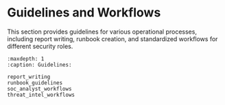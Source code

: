 # Guidelines and Workflows

This section provides guidelines for various operational processes, including report writing, runbook creation, and standardized workflows for different security roles.

```{toctree}
:maxdepth: 1
:caption: Guidelines:

report_writing
runbook_guidelines
soc_analyst_workflows
threat_intel_workflows

